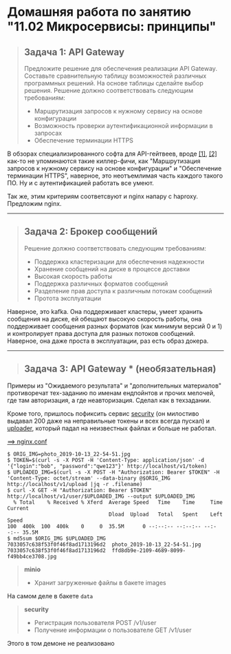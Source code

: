 # Домашняя работа по занятию "11.02 Микросервисы: принципы"

> ## Задача 1: API Gateway 
> Предложите решение для обеспечения реализации API Gateway. Составьте сравнительную таблицу возможностей различных программных решений. На основе таблицы сделайте выбор решения.
> Решение должно соответствовать следующим требованиям:
> - Маршрутизация запросов к нужному сервису на основе конфигурации
> - Возможность проверки аутентификационной информации в запросах
> - Обеспечение терминации HTTPS

В обзорах специализированного софта для API-гейтвеев, вроде [[1]](https://geekflare.com/api-gateway/), [[2]](https://medium.com/young-app-platform/top-10-api-gateways-for-api-management-to-try-in-2020-2488d03c0952) 
как-то не упоминаются такие киллер-фичи, как "Маршрутизация запросов к нужному сервису на основе конфигурации" и "Обеспечение терминации HTTPS", 
наверное, это неотъемлимая часть каждого такого ПО. Ну и с аутентификацией работать все умеют.  

Так же, этим критериям соответсвуют и nginx напару с haproxy. Предложим nginx.

---
> ## Задача 2: Брокер сообщений
> Решение должно соответствовать следующим требованиям:
> - Поддержка кластеризации для обеспечения надежности
> - Хранение сообщений на диске в процессе доставки
> - Высокая скорость работы
> - Поддержка различных форматов сообщений
> - Разделение прав доступа к различным потокам сообщений
> - Протота эксплуатации

Наверное, это kafka. Она поддерживает кластеры, умеет хранить сообщения на диске, ей обещают высокую скорость работы, 
она поддерживает сообщения разных форматов (как минимум версий 0 и 1) и контролирует права доступа для разных потоков сообщений.
Наверное, она даже проста в эксплуатации, раз есть образ докера.

---
> ## Задача 3: API Gateway * (необязательная)
Примеры из "Ожидаемого результата" и "дополнительных материалов" противоречат тех-заданию по именам ендпойнтов 
и прочих мелочей, где там авторизация, а где неавторизация. Сделал как в техзадании.

Кроме того, пришлось пофиксить сервис [security](11-microservices-02-principles/security/src/server.py) 
(он милостиво выдавал 200 даже на неправильные токены и всех всегда пускал) 
и [uploader](11-microservices-02-principles/uploader/src/server.js), который падал на неизвестных файлах и больше не работал.

[==> nginx.conf](11-microservices-02-principles/gateway/nginx.conf)

```
$ ORIG_IMG=photo_2019-10-13_22-54-51.jpg
$ TOKEN=$(curl -s -X POST -H 'Content-Type: application/json' -d '{"login":"bob", "password":"qwe123"}' http://localhost/v1/token)
$ UPLOADED_IMG=$(curl -s -X POST -H "Authorization: Bearer $TOKEN" -H 'Content-Type: octet/stream' --data-binary @$ORIG_IMG http://localhost/v1/upload |jq -r .filename)
$ curl -X GET -H "Authorization: Bearer $TOKEN" http://localhost/v1/user/$UPLOADED_IMG --output $UPLOADED_IMG 
  % Total    % Received % Xferd  Average Speed   Time    Time     Time  Current
                                 Dload  Upload   Total   Spent    Left  Speed
100  400k  100  400k    0     0  35.5M      0 --:--:-- --:--:-- --:--:-- 35.5M
$ md5sum $ORIG_IMG $UPLOADED_IMG 
7033057c638f53f0f46f8ad1713196d2  photo_2019-10-13_22-54-51.jpg
7033057c638f53f0f46f8ad1713196d2  ffd8db9e-2109-4689-8099-f49bb4ce3708.jpg
```


> **minio**
>- Хранит загруженные файлы в бакете images

На самом деле в бакете `data`

> **security**
>- Регистрация пользователя POST /v1/user
>- Получение информации о пользователе GET /v1/user

Этого в том демоне не реализовано